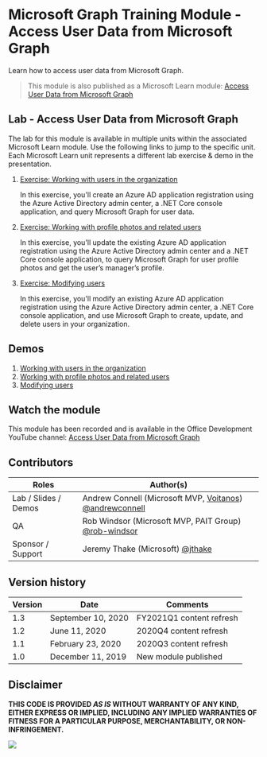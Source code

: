 # Microsoft Graph Training Module - Access User Data from Microsoft Graph

Learn how to access user data from Microsoft Graph.

> This module is also published as a Microsoft Learn module: [Access User Data from Microsoft Graph](https://docs.microsoft.com/learn/modules/msgraph-access-user-data)

## Lab - Access User Data from Microsoft Graph

The lab for this module is available in multiple units within the associated Microsoft Learn module. Use the following links to jump to the specific unit. Each Microsoft Learn unit represents a different lab exercise & demo in the presentation.

1. [Exercise: Working with users in the organization](https://docs.microsoft.com/learn/modules/msgraph-access-user-data/3-exercise-reading-users)

   In this exercise, you'll create an Azure AD application registration using the Azure Active Directory admin center, a .NET Core console application, and query Microsoft Graph for user data.

1. [Exercise: Working with profile photos and related users](https://docs.microsoft.com/en-us/learn/modules/msgraph-access-user-data/5-exercise-photos-related-users)

   In this exercise, you'll update the existing Azure AD application registration using the Azure Active Directory admin center and a .NET Core console application, to query Microsoft Graph for user profile photos and get the user’s manager’s profile.

1. [Exercise: Modifying users](https://docs.microsoft.com/en-us/learn/modules/msgraph-access-user-data/7-exercise-modify-users)

   In this exercise, you'll modify an existing Azure AD application registration using the Azure Active Directory admin center, a .NET Core console application, and use Microsoft Graph to create, update, and delete users in your organization.

## Demos

1. [Working with users in the organization](./demos/01-reading-users)
1. [Working with profile photos and related users](./demos/02-photos-related-users)
1. [Modifying users](./demos/03-modify-users)

## Watch the module

This module has been recorded and is available in the Office Development YouTube channel: [Access User Data from Microsoft Graph](https://www.youtube.com/watch?v=xCX53pc17M8)

## Contributors

| Roles                | Author(s)                                                                                                      |
| -------------------- | -------------------------------------------------------------------------------------------------------------- |
| Lab / Slides / Demos | Andrew Connell (Microsoft MVP, [Voitanos](//github.com/voitanos)) [@andrewconnell](//github.com/andrewconnell) |
| QA                   | Rob Windsor (Microsoft MVP, PAIT Group) [@rob-windsor](//github.com/rob-windsor)                               |
| Sponsor / Support    | Jeremy Thake (Microsoft) [@jthake](//github.com/jthake)                                                        |

## Version history

| Version | Date               | Comments                 |
| ------- | ------------------ | ------------------------ |
| 1.3     | September 10, 2020 | FY2021Q1 content refresh |
| 1.2     | June 11, 2020      | 2020Q4 content refresh   |
| 1.1     | February 23, 2020  | 2020Q3 content refresh   |
| 1.0     | December 11, 2019  | New module published     |

## Disclaimer

**THIS CODE IS PROVIDED _AS IS_ WITHOUT WARRANTY OF ANY KIND, EITHER EXPRESS OR IMPLIED, INCLUDING ANY IMPLIED WARRANTIES OF FITNESS FOR A PARTICULAR PURPOSE, MERCHANTABILITY, OR NON-INFRINGEMENT.**

<img src="https://telemetry.sharepointpnp.com/msgraph-access-user-data" />
